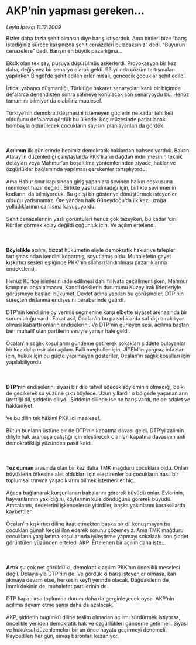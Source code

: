 # AKP’nin yapması gereken...

*Leyla İpekçi 11.12.2009*

<div class="taraf_structure_2col_1zq">
<div class="margen_n">



 <p>Bizler daha fazla şehit olmasın diye barış istiyorduk. Ama birileri bize “barış istediğiniz sürece karşınızda şehit cenazeleri bulacaksınız” dedi. “Buyurun cenazelere” dedi. Barışın en büyük pazarlığına... <br/><br/>Eksik olan tek şey, pusuya düşürülmüş askerlerdi. Provokasyon bir kez daha, değişmez bir senaryo olarak geldi. 93 yılında çözüm tartışmaları yapılırken Bingöl’de şehit edilen erler misali, gencecik çocuklar şehit edildi. <br/><br/>İrtica, yabancı düşmanlığı, Türklüğe hakaret senaryoları kanlı bir biçimde defalarca denendikten sonra sahneye konulacak son senaryoydu bu. Henüz tamamını bilmiyor da olabiliriz maalesef. <br/><br/>Türkiye’nin demokratikleşmesini istemeyen güçlerin ne kadar tehlikeli olduğunu defalarca gördük bu ülkede. Koç müzesinde patlatılacak bombayla öldürülecek çocukların sayısını planlayanları da gördük.<br/><br/><br/><br/><b>Açılımın</b> ilk günlerinde hepimiz demokratik haklardan bahsediyorduk.<b> </b>Bakan Atalay’ın düzenlediği çalıştaylarda PKK’lıların dağdan indirilmesinin teknik detayları veya Mahmur’un boşaltılma yöntemlerinden ziyade, haklar ve özgürlükler bağlamında yapılması gerekenler tartışılıyordu. <br/><br/>Ama Habur sınır kapısından giriş yapanlara sevinen halkın coşkusuna memleket hazır değildi. Birlikte yas tutulmadığı için, birlikte sevinmenin kodlarını da bilmiyorduk. Bu gelişi bir gösteriye dönüştürmek isteyenler olduğu yadsınamaz. Öte yandan halk Güneydoğu’da ilk kez, uzağa yolladıklarının canlısına kavuşuyordu. <br/><br/>Şehit cenazelerinin yaslı görüntüleri henüz çok tazeyken, bu kadar ‘diri’ Kürtler görmek kolay değildi çoğunluk için. Ve açılım ertelendi. <b><br/><br/><br/><br/>Böylelikle </b>açılım, bizzat hükümetin eliyle demokratik haklar ve talepler tartışmasından kendini koparmış, soyutlamış oldu. Muhalefetin gayet kışkırtıcı sesleri eşliğinde PKK’nın silahsızlandırılması pazarlıklarına endekslendi. <br/><br/>Henüz Kürtçe isimlerin iade edilmesi dahi fiiliyata geçirilmemişken, Mahmur kampının boşaltılmasını, Kandil’dekilerin durumunu Kuzey Irak liderleriyle görüşmeye başladı hükümet. Devlet adına yapılan bu görüşmeler, DTP’nin süreçten dışlanma endişesini beraberinde getirdi. <br/><br/>DTP’nin kendisine oy vermiş seçmenine karşı elbette siyaset arenasında bir sorumluluğu vardı. Fakat asıl, Öcalan’ın bu pazarlıklarda saf dışı bırakılıyor olması kabarttı onların endişelerini. Ve DTP’nin gürleyen sesi, açılıma baştan beri muhalif olan partilerin sesiyle yarışır hale geldi. <br/><br/>Öcalan’ın sağlık koşullarını gündeme getirerek sokakları şiddete bulayanlar bir kez daha esir aldı açılımı. Faili meçhuller için, JİTEM’in yargısız infazları için, hukuk için bu güçte yapılmayan gösteriler, Öcalan’ın sağlık koşulları için yapılabiliyordu. <br/><br/><br/><br/><strong>DTP’nin</strong> endişelerini siyasi bir dile tahvil edecek söyleminin olmadığı, belki de gecikerek su yüzüne çıktı böylece. Uzun yıllardır o bölgede yaşananların ürettiği dil, şiddetin diliydi. Şiddetin dilinde ise ne barış vardı, ne de adalet ve hakkaniyet. <br/><br/>Ve bu dilin tek hâkimi PKK idi maalesef. <br/><br/>Bütün bunların üstüne bir de DTP’nin kapatma davası geldi. DTP’yi zalimin diliyle hak aramaya çalıştığı için eleştirecek olanlar, kapatma davasının anti demokratikliği yüzünden pasif kaldı. <br/><br/><br/><br/><strong>Toz duman</strong> arasında olan bir kez daha TMK mağduru çocuklara oldu. Onları büyüklerin öfkesine alet oldukları için eleştirenler bu çocukların nasıl bir toplumsal travma yaşadıklarını bilmek istemediler hiç. <br/><br/>Ağaca bağlanarak kurşunlanan babalarını görerek büyüdü onlar. Evlerinin, hayvanlarının yakıldığını, köylerinin küle döndüğünü görerek büyüdü. Amcalarını, dedelerini işkencelerde yitirdiler, başka yakınlarını karakollarda kaybettiler. <br/><br/>Öcalan’ın kışkırtıcı diline itaat etmekten başka bir dil konuşmayan bu çocukları günah keçisi ilan ederek sorunu çözemeyiz. Ama TMK mağduru çocukların yargılanma koşullarında iyileştirme yapmayı sokaktaki son şiddet görüntüleri yüzünden erteledi AKP. Ertelenen bir açılım daha işte... <br/><br/><br/><br/><strong>Artık</strong> şu çok net görüldü ki, demokratik açılım PKK’nın öncelikli meselesi değil. Dolayısıyla DTP’nin de. Ve gördük ki barış isteyenler olmasa, kan akmaya devam etse, herkesin keyfi yerinde olacak. Dağdakilerin de, İmralı’dakinin de, muhalefet partilerinin de. <br/><br/>DTP kapatılırsa toplumda durum daha da gerginleşecek oysa. AKP’nin açılıma devam etme şansı daha da azalacak. <br/><br/>AKP, şiddetin bugünkü diline teslim olmadan açılımı sürdürmek istiyorsa, öncelikle yeniden demokratik hak ve özgürlükleri gündeme getirmeli. Siyasi ve hukuksal düzenlemeleri bir an önce hayata geçirmeyi denemeli. Kaybedilen her gün, savaş baronları kazanıyor.</p>
<br/>
<br/>
<br/>



<br/>


<div id="taraf_not">
</div>

</div>


</div>
